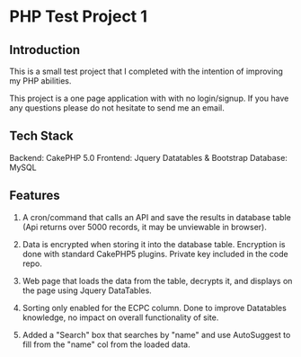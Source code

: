 # PHP Test Project 1
## Introduction
This is a small test project that I completed with the intention of improving my PHP abilities.

This project is a one page application with with no login/signup. If you have any questions please do not hesitate to send me an email.

## Tech Stack
Backend: CakePHP 5.0
Frontend: Jquery Datatables & Bootstrap
Database: MySQL

## Features
1. A cron/command that calls an API and save the results in database table (Api returns over 5000 records, it may be unviewable in browser).

2. Data is encrypted when storing it into the database table. Encryption is done with standard CakePHP5 plugins. Private key included in the code repo.

3. Web page that loads the data from the table, decrypts it, and displays on the page using Jquery DataTables.

4. Sorting only enabled for the ECPC column. Done to improve Datatables knowledge, no impact on overall functionality of site.

5. Added a "Search" box that searches by "name" and use AutoSuggest to fill from the "name" col from the loaded data.
